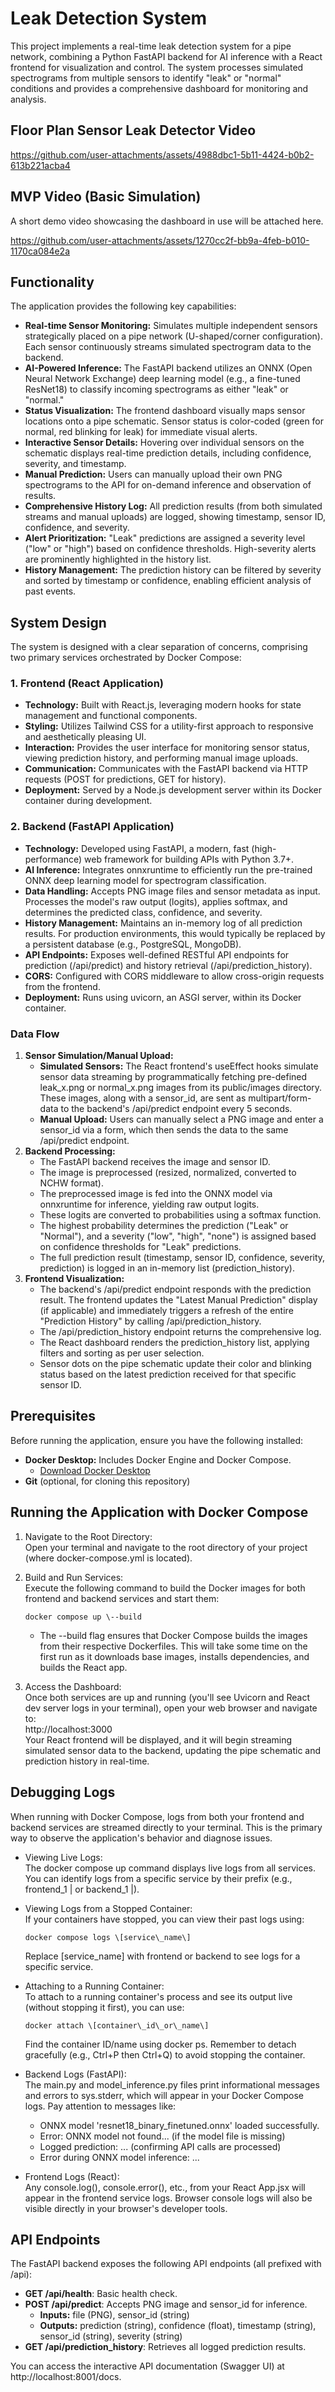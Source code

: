 # **Leak Detection System**

This project implements a real-time leak detection system for a pipe network, combining a Python FastAPI backend for AI inference with a React frontend for visualization and control. The system processes simulated spectrograms from multiple sensors to identify "leak" or "normal" conditions and provides a comprehensive dashboard for monitoring and analysis.

## **Floor Plan Sensor Leak Detector Video**
https://github.com/user-attachments/assets/4988dbc1-5b11-4424-b0b2-613b221acba4



## **MVP Video (Basic Simulation)**

A short demo video showcasing the dashboard in use will be attached here.


https://github.com/user-attachments/assets/1270cc2f-bb9a-4feb-b010-1170ca084e2a




## **Functionality**

The application provides the following key capabilities:

* **Real-time Sensor Monitoring:** Simulates multiple independent sensors strategically placed on a pipe network (U-shaped/corner configuration). Each sensor continuously streams simulated spectrogram data to the backend.  
* **AI-Powered Inference:** The FastAPI backend utilizes an ONNX (Open Neural Network Exchange) deep learning model (e.g., a fine-tuned ResNet18) to classify incoming spectrograms as either "leak" or "normal."  
* **Status Visualization:** The frontend dashboard visually maps sensor locations onto a pipe schematic. Sensor status is color-coded (green for normal, red blinking for leak) for immediate visual alerts.  
* **Interactive Sensor Details:** Hovering over individual sensors on the schematic displays real-time prediction details, including confidence, severity, and timestamp.  
* **Manual Prediction:** Users can manually upload their own PNG spectrograms to the API for on-demand inference and observation of results.  
* **Comprehensive History Log:** All prediction results (from both simulated streams and manual uploads) are logged, showing timestamp, sensor ID, confidence, and severity.  
* **Alert Prioritization:** "Leak" predictions are assigned a severity level ("low" or "high") based on confidence thresholds. High-severity alerts are prominently highlighted in the history list.  
* **History Management:** The prediction history can be filtered by severity and sorted by timestamp or confidence, enabling efficient analysis of past events.

## **System Design**

The system is designed with a clear separation of concerns, comprising two primary services orchestrated by Docker Compose:

### **1\. Frontend (React Application)**

* **Technology:** Built with React.js, leveraging modern hooks for state management and functional components.  
* **Styling:** Utilizes Tailwind CSS for a utility-first approach to responsive and aesthetically pleasing UI.  
* **Interaction:** Provides the user interface for monitoring sensor status, viewing prediction history, and performing manual image uploads.  
* **Communication:** Communicates with the FastAPI backend via HTTP requests (POST for predictions, GET for history).  
* **Deployment:** Served by a Node.js development server within its Docker container during development.

### **2\. Backend (FastAPI Application)**

* **Technology:** Developed using FastAPI, a modern, fast (high-performance) web framework for building APIs with Python 3.7+.  
* **AI Inference:** Integrates onnxruntime to efficiently run the pre-trained ONNX deep learning model for spectrogram classification.  
* **Data Handling:** Accepts PNG image files and sensor metadata as input. Processes the model's raw output (logits), applies softmax, and determines the predicted class, confidence, and severity.  
* **History Management:** Maintains an in-memory log of all prediction results. For production environments, this would typically be replaced by a persistent database (e.g., PostgreSQL, MongoDB).  
* **API Endpoints:** Exposes well-defined RESTful API endpoints for prediction (/api/predict) and history retrieval (/api/prediction\_history).  
* **CORS:** Configured with CORS middleware to allow cross-origin requests from the frontend.  
* **Deployment:** Runs using uvicorn, an ASGI server, within its Docker container.

### **Data Flow**

1. **Sensor Simulation/Manual Upload:**  
   * **Simulated Sensors:** The React frontend's useEffect hooks simulate sensor data streaming by programmatically fetching pre-defined leak\_x.png or normal\_x.png images from its public/images directory. These images, along with a sensor\_id, are sent as multipart/form-data to the backend's /api/predict endpoint every 5 seconds.  
   * **Manual Upload:** Users can manually select a PNG image and enter a sensor\_id via a form, which then sends the data to the same /api/predict endpoint.  
2. **Backend Processing:**  
   * The FastAPI backend receives the image and sensor ID.  
   * The image is preprocessed (resized, normalized, converted to NCHW format).  
   * The preprocessed image is fed into the ONNX model via onnxruntime for inference, yielding raw output logits.  
   * These logits are converted to probabilities using a softmax function.  
   * The highest probability determines the prediction ("Leak" or "Normal"), and a severity ("low", "high", "none") is assigned based on confidence thresholds for "Leak" predictions.  
   * The full prediction result (timestamp, sensor ID, confidence, severity, prediction) is logged in an in-memory list (prediction\_history).  
3. **Frontend Visualization:**  
   * The backend's /api/predict endpoint responds with the prediction result. The frontend updates the "Latest Manual Prediction" display (if applicable) and immediately triggers a refresh of the entire "Prediction History" by calling /api/prediction\_history.  
   * The /api/prediction\_history endpoint returns the comprehensive log.  
   * The React dashboard renders the prediction\_history list, applying filters and sorting as per user selection.  
   * Sensor dots on the pipe schematic update their color and blinking status based on the latest prediction received for that specific sensor ID.

## **Prerequisites**

Before running the application, ensure you have the following installed:

* **Docker Desktop:** Includes Docker Engine and Docker Compose.  
  * [Download Docker Desktop](https://www.docker.com/products/docker-desktop)  
* **Git** (optional, for cloning this repository)

## **Running the Application with Docker Compose**

1. Navigate to the Root Directory:  
   Open your terminal and navigate to the root directory of your project (where docker-compose.yml is located).  
2. Build and Run Services:  
   Execute the following command to build the Docker images for both frontend and backend services and start them:  
   ```
   docker compose up \--build
   ```

   * The \--build flag ensures that Docker Compose builds the images from their respective Dockerfiles. This will take some time on the first run as it downloads base images, installs dependencies, and builds the React app.  
3. Access the Dashboard:  
   Once both services are up and running (you'll see Uvicorn and React dev server logs in your terminal), open your web browser and navigate to:  
   http://localhost:3000  
   Your React frontend will be displayed, and it will begin streaming simulated sensor data to the backend, updating the pipe schematic and prediction history in real-time.

## **Debugging Logs**

When running with Docker Compose, logs from both your frontend and backend services are streamed directly to your terminal. This is the primary way to observe the application's behavior and diagnose issues.

* Viewing Live Logs:  
  The docker compose up command displays live logs from all services. You can identify logs from a specific service by their prefix (e.g., frontend\_1 | or backend\_1 |).  
* Viewing Logs from a Stopped Container:  
  If your containers have stopped, you can view their past logs using: 
  ``` 
  docker compose logs \[service\_name\]
  ```

  Replace \[service\_name\] with frontend or backend to see logs for a specific service.  
* Attaching to a Running Container:  
  To attach to a running container's process and see its output live (without stopping it first), you can use:  
  ```
  docker attach \[container\_id\_or\_name\]
  ```

  Find the container ID/name using docker ps. Remember to detach gracefully (e.g., Ctrl+P then Ctrl+Q) to avoid stopping the container.  
* Backend Logs (FastAPI):  
  The main.py and model\_inference.py files print informational messages and errors to sys.stderr, which will appear in your Docker Compose logs. Pay attention to messages like:  
  * ONNX model 'resnet18\_binary\_finetuned.onnx' loaded successfully.  
  * Error: ONNX model not found... (if the model file is missing)  
  * Logged prediction: ... (confirming API calls are processed)  
  * Error during ONNX model inference: ...  
* Frontend Logs (React):  
  Any console.log(), console.error(), etc., from your React App.jsx will appear in the frontend service logs. Browser console logs will also be visible directly in your browser's developer tools.

## **API Endpoints**

The FastAPI backend exposes the following API endpoints (all prefixed with /api):

* **GET /api/health**: Basic health check.  
* **POST /api/predict**: Accepts PNG image and sensor\_id for inference.  
  * **Inputs:** file (PNG), sensor\_id (string)  
  * **Outputs:** prediction (string), confidence (float), timestamp (string), sensor\_id (string), severity (string)  
* **GET /api/prediction\_history**: Retrieves all logged prediction results.

You can access the interactive API documentation (Swagger UI) at http://localhost:8001/docs.
